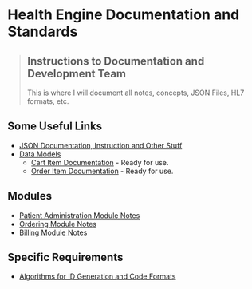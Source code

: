 # Health Engine Documentation and Standards

> ## Instructions to Documentation and Development Team
>
> This is where I will document all notes, concepts, JSON Files, HL7 formats, etc.

## Some Useful Links

- [JSON Documentation, Instruction and Other Stuff](json_stuff.md)
- [Data Models](data_models)
  - [Cart Item Documentation](data_models/cart_item_data_model.md) - Ready for use.
  - [Order Item Documentation](data_models/order_item_data_model.md) - Ready for use.

## Modules

- [Patient Administration Module Notes](modules/patient_administration_notes.md)
- [Ordering Module Notes](modules/ordering_module_notes.md)
- [Billing Module Notes](modules/billing_module_notes.md)

## Specific Requirements

- [Algorithms for ID Generation and Code Formats](docs/algorithms.md)